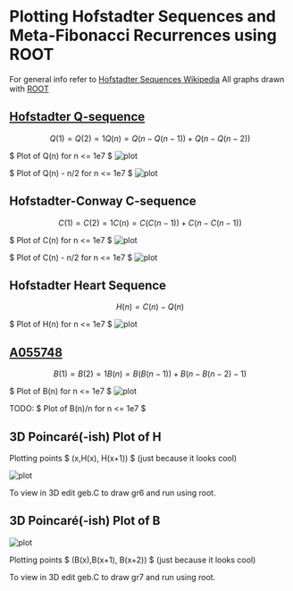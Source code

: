 # Plotting Hofstadter Sequences and Meta-Fibonacci Recurrences using ROOT

For general info refer to [Hofstadter Sequences Wikipedia](https://en.wikipedia.org/wiki/Hofstadter_sequence)
All graphs drawn with [ROOT](https://root.cern/)


## [Hofstadter Q-sequence](https://oeis.org/A005185)

```math
Q(1) = Q(2) = 1
Q(n) = Q(n-Q(n-1)) + Q(n-Q(n-2))
```

$ Plot of Q(n) for n <= 1e7 $
![plot](/images/Q1,png)

$ Plot of Q(n) - n/2 for n <= 1e7 $
![plot](images/Q2,png)

## Hofstadter-Conway C-sequence

```math
C(1) = C(2) = 1
C(n) = C(C(n-1)) + C(n-C(n-1))
```

$ Plot of C(n) for n <= 1e7 $
![plot](images/C1,png)

$ Plot of C(n) - n/2 for n <= 1e7 $
![plot](images/C2,png)

## Hofstadter Heart Sequence
```math
H(n) = C(n) - Q(n)
```


$ Plot of H(n) for n <= 1e7 $
![plot](images/H1,png)


## [A055748](http://oeis.org/A055748)

```math
B(1) = B(2) = 1
B(n) = B(B(n-1)) + B(n - B(n-2) - 1)
```

$ Plot of B(n) for n <= 1e7 $
![plot](images/B1,png)

TODO:
$ Plot of B(n)/n for n <= 1e7 $

## 3D Poincaré(-ish) Plot of H

Plotting points $ (x,H(x), H(x+1)) $ (just because it looks cool)

![plot](images/PCH,png)

To view in 3D edit geb.C to draw gr6 and run using root.

## 3D Poincaré(-ish) Plot of B

![plot](images/PCB,png)


Plotting points $ (B(x),B(x+1), B(x+2)) $ (just because it looks cool)

To view in 3D edit geb.C to draw gr7 and run using root.

